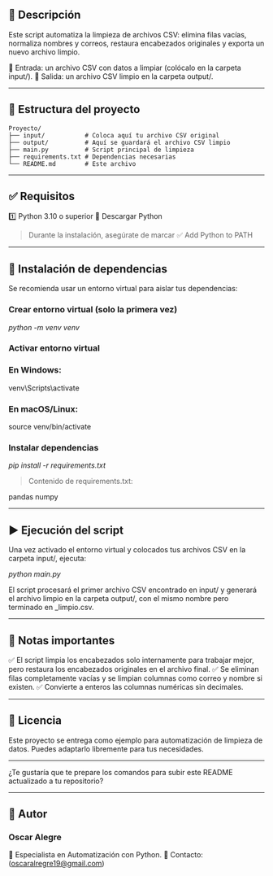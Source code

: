 

## 📌 Descripción

Este script automatiza la limpieza de archivos CSV: elimina filas vacías, normaliza nombres y correos, restaura encabezados originales y exporta un nuevo archivo limpio.

🔹 Entrada: un archivo CSV con datos a limpiar (colócalo en la carpeta input/).
🔹 Salida: un archivo CSV limpio en la carpeta output/.


---

## 📂 Estructura del proyecto
```plaintext
Proyecto/
├── input/           # Coloca aquí tu archivo CSV original
├── output/          # Aquí se guardará el archivo CSV limpio
├── main.py          # Script principal de limpieza
├── requirements.txt # Dependencias necesarias
└── README.md        # Este archivo
```

---

## ✅ Requisitos

1️⃣ Python 3.10 o superior
🔗 Descargar Python

> Durante la instalación, asegúrate de marcar ✅ Add Python to PATH




---

## 🔧 Instalación de dependencias

Se recomienda usar un entorno virtual para aislar tus dependencias:

### Crear entorno virtual (solo la primera vez)
*python -m venv venv*

### Activar entorno virtual

### En Windows:
venv\Scripts\activate

### En macOS/Linux:
source venv/bin/activate

### Instalar dependencias
*pip install -r requirements.txt*

> Contenido de requirements.txt:

pandas
numpy


---

## ▶️ Ejecución del script

Una vez activado el entorno virtual y colocados tus archivos CSV en la carpeta input/, ejecuta:

*python main.py*

El script procesará el primer archivo CSV encontrado en input/ y generará el archivo limpio en la carpeta output/, con el mismo nombre pero terminado en _limpio.csv.


---

## 🚨 Notas importantes

✅ El script limpia los encabezados solo internamente para trabajar mejor, pero restaura los encabezados originales en el archivo final.
✅ Se eliminan filas completamente vacías y se limpian columnas como correo y nombre si existen.
✅ Convierte a enteros las columnas numéricas sin decimales.


---

## 📄 Licencia

Este proyecto se entrega como ejemplo para automatización de limpieza de datos. Puedes adaptarlo libremente para tus necesidades.


---

¿Te gustaría que te prepare los comandos para subir este README actualizado a tu repositorio?

---

## 🤝 Autor

### Oscar Alegre
💼 Especialista en Automatización con Python.
📧 Contacto: (oscaralregre19@gmail.com)
